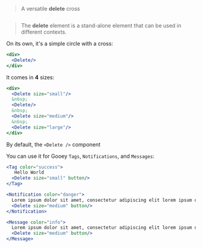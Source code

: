 > A versatile **delete** cross

```props
```

>The **delete** element is a stand-alone element that can be used in different contexts.

 On its own, it's a simple circle with a cross:
```jsx
<div>
  <Delete/>
</div>
```

It comes in **4** sizes:

```jsx
<div>
  <Delete size="small"/>
  &nbsp;
  <Delete/>
  &nbsp;
  <Delete size="medium"/>
  &nbsp;
  <Delete size="large"/>
</div>
```

By default, the `<Delete />` component

You can use it for Gooey `Tags`, `Notifications`, and `Messages`:

```jsx
<Tag color="success">
   Hello World  
  <Delete size="small" button/>
</Tag>
```
```jsx
<Notification color="danger">
  Lorem ipsum dolor sit amet, consectetur adipiscing elit lorem ipsum dolor sit amet, consectetur adipiscing elit  
  <Delete size="medium" button/>
</Notification>
```
```jsx
<Message color="info">
  Lorem ipsum dolor sit amet, consectetur adipiscing elit lorem ipsum dolor sit amet, consectetur adipiscing elit  
  <Delete size="medium" button/>
</Message>
```

